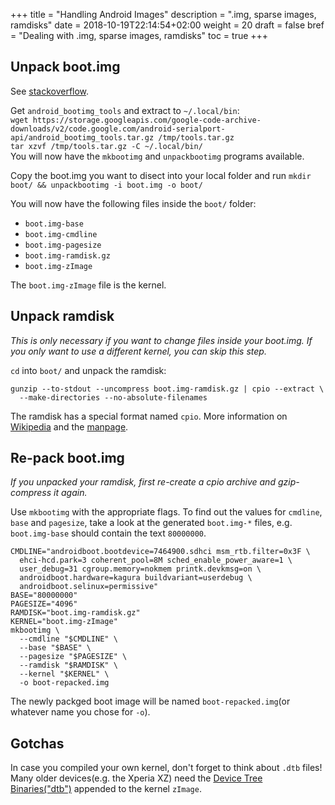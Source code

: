 +++
title = "Handling Android Images"
description = ".img, sparse images, ramdisks"
date = 2018-10-19T22:14:54+02:00
weight = 20
draft = false
bref = "Dealing with .img, sparse images, ramdisks"
toc = true
+++

## Unpack boot.img
See [stackoverflow](https://unix.stackexchange.com/questions/64628/how-to-extract-boot-img/459881).

Get `android_bootimg_tools` and extract to `~/.local/bin`:  
`wget https://storage.googleapis.com/google-code-archive-downloads/v2/code.google.com/android-serialport-api/android_bootimg_tools.tar.gz /tmp/tools.tar.gz`  
`tar xzvf /tmp/tools.tar.gz -C ~/.local/bin/`  
You will now have the `mkbootimg` and `unpackbootimg` programs available.

Copy the boot.img you want to disect into your local folder and run
`mkdir boot/ && unpackbootimg -i boot.img -o boot/`

You will now have the following files inside the `boot/` folder:

- `boot.img-base`
- `boot.img-cmdline`
- `boot.img-pagesize`
- `boot.img-ramdisk.gz`
- `boot.img-zImage`

The `boot.img-zImage` file is the kernel.

## Unpack ramdisk

*This is only necessary if you want to change files inside your boot.img. If you
only want to use a different kernel, you can skip this step.*

`cd` into `boot/` and unpack the ramdisk:
```
gunzip --to-stdout --uncompress boot.img-ramdisk.gz | cpio --extract \
  --make-directories --no-absolute-filenames
```
The ramdisk has a special format named `cpio`. More information on
[Wikipedia][cpio-wiki] and the [manpage][cpio-manpage].

## Re-pack boot.img
*If you unpacked your ramdisk, first re-create a cpio archive and gzip-compress
it again.*

Use `mkbootimg` with the appropriate flags. To find out the values for
`cmdline`, `base` and `pagesize`, take a look at the generated `boot.img-*`
files, e.g. `boot.img-base` should contain the text `80000000`.

```
CMDLINE="androidboot.bootdevice=7464900.sdhci msm_rtb.filter=0x3F \
  ehci-hcd.park=3 coherent_pool=8M sched_enable_power_aware=1 \
  user_debug=31 cgroup.memory=nokmem printk.devkmsg=on \
  androidboot.hardware=kagura buildvariant=userdebug \
  androidboot.selinux=permissive"
BASE="80000000" 
PAGESIZE="4096"
RAMDISK="boot.img-ramdisk.gz"
KERNEL="boot.img-zImage"
mkbootimg \
  --cmdline "$CMDLINE" \
  --base "$BASE" \
  --pagesize "$PAGESIZE" \
  --ramdisk "$RAMDISK" \
  --kernel "$KERNEL" \
  -o boot-repacked.img
```

The newly packged boot image will be named `boot-repacked.img`(or whatever name
you chose for `-o`).

## Gotchas
In case you compiled your own kernel, don't forget to think about `.dtb` files!
Many older devices(e.g. the Xperia XZ) need the
[Device Tree Binaries("dtb")][dtb] appended to the kernel `zImage`.

<!-- TODO: List the flags here -->

<!-- ## Handling sparse images -->
<!-- What is a sparse image? -->
<!-- simg2img -->

<!-- ## Filesystems -->
<!-- ext4, ext2, exfat, ntfs, fat, fuse, permissions -->

<!-- ## Partitions -->
<!-- FOTAKernel, boot, system, vendor, oem/odm, dsp, frp, modem -->

<!-- ## Tools -->
<!-- - `adb`, `fastboot` -->
<!-- - `android_bootimg_tools` -->
<!-- - `android-simg2img` -->
<!-- - `smali`/`baksmali` -->
<!-- - `sdat2img` -->
<!-- - `vdexExtractor` -->
<!-- - `apktool` -->

[cpio-wiki]: https://en.wikipedia.org/wiki/Cpio
[cpio-manpage]: https://www.gnu.org/software/cpio/manual/cpio.html
[dtb]: https://elinux.org/Device_Tree_Reference
